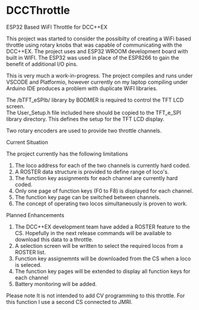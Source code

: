 # DCCThrottle
ESP32 Based WiFI Throttle for DCC++EX

This project was started to consider the possibilty of creating a WiFi based throttle 
using rotary knobs that was capable of communicating with the DCC++EX.  The project uses
and ESP32 WROOM development board with built in WIFI.  The ESP32 was used in place of
the ESP8266 to gain the benefit of additional I/O pins.

This is very much a work-in-progress. The project compiles and runs under VSCODE and 
Platformio, however currently on my laptop compiling under Arduino IDE produces a problem
with duplicate WiFI libraries.

The /bTFT_eSPIb/ library by BODMER is required to control the TFT LCD screen.  
The User_Setup.h
file included here should be copied to the TFT_e_SPI library directory.  This defines the 
setup for the TFT LCD display.

Two rotary encoders are used to provide two throttle channels.

Current Situation

The project currently has the following limitations
1. The loco address for each of the two channels is currently hard coded.
2. A ROSTER data structure is provided to define  range of loco's.
3. The function key assignments for each channel are currently hard coded.
4. Only one page of function keys (F0 to F8) is displayed for each channel.
5. The function key page can be switched between channels.
6. The concept of operating two locos simultaneously is proven to work.

Planned Enhancements
1. The DCC++EX development team have added a ROSTER feature to the CS.  Hopefully
in the next release commands will be available to download this data to a throttle.
2. A selection screen will be written to select the required locos from a ROSTER list.
3. Function key assignemnts will be downloaded from the CS when a loco is seleced.
4. The function key pages will be extended to display all function keys for each channel
5. Battery monitoring will be added.

Please note
It is not intended to add CV programming to this throttle.  For this function I use a
second CS connected to JMRI.





